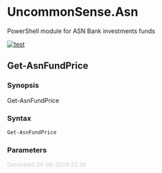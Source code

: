 # UncommonSense.Asn

PowerShell module for ASN Bank investments funds

[![test](https://github.com/jhoek/UncommonSense.Asn/actions/workflows/test.yml/badge.svg)](https://github.com/jhoek/UncommonSense.Asn/actions/workflows/test.yml)

<a name="Get-AsnFundPrice"></a>
## Get-AsnFundPrice
### Synopsis
Get-AsnFundPrice
### Syntax
```powershell
Get-AsnFundPrice
```
### Parameters
<div style='font-size:small; color: #ccc'>Generated 24-08-2024 22:38</div>
